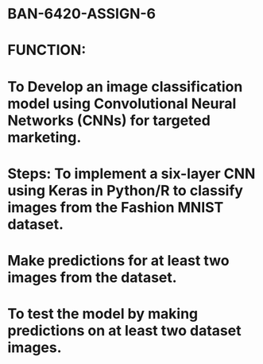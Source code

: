 # BAN-6420-ASSIGN-6
# FUNCTION: 
#        To Develop an image classification model using Convolutional Neural Networks (CNNs) for targeted marketing. 
# Steps: To implement a six-layer CNN using Keras in Python/R to classify images from the Fashion MNIST dataset. 
#        Make predictions for at least two images from the dataset.
#        To test the model by making predictions on at least two dataset images. 
